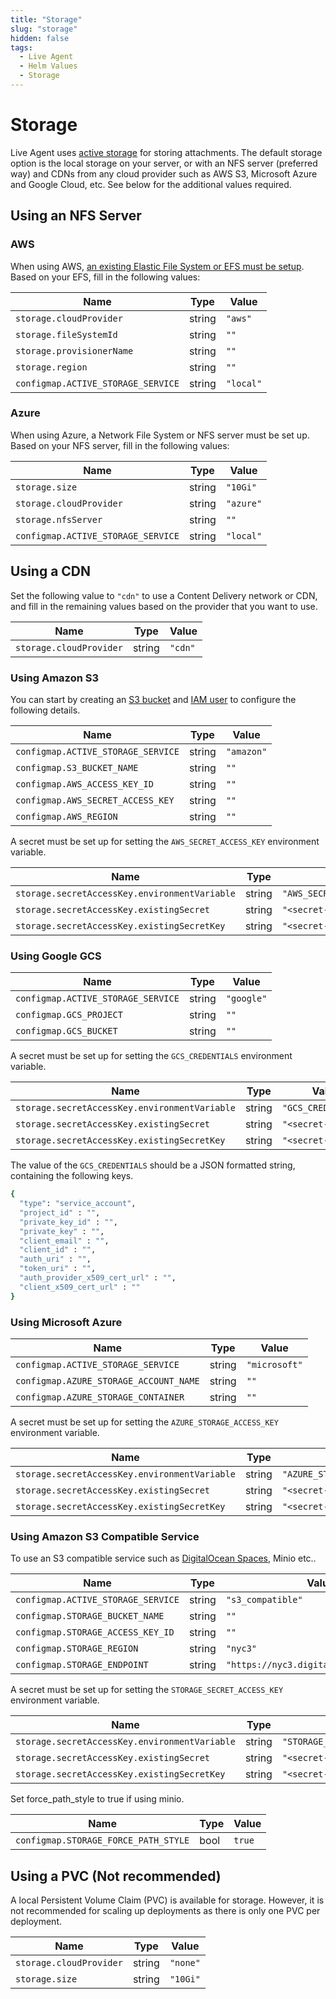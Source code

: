 ```yaml
---
title: "Storage" 
slug: "storage"
hidden: false 
tags:
  - Live Agent
  - Helm Values
  - Storage
---
```


# Storage

Live Agent uses [active storage](https://edgeguides.rubyonrails.org/active_storage_overview.html) for storing attachments. The default storage option is the local storage on your server, or with an NFS server (preferred way) and CDNs from any cloud provider such as AWS S3, Microsoft Azure and Google Cloud, etc. See below for the additional values required.

## Using an NFS Server

### AWS

When using AWS, [an existing Elastic File System or EFS must be setup](https://aws.amazon.com/efs/). Based on your EFS, fill in the following values:

| Name                               | Type   | Value       |
|------------------------------------|--------|-------------|
| `storage.cloudProvider`            | string | `"aws"`     |
| `storage.fileSystemId`             | string | `""`        |
| `storage.provisionerName`          | string | `""`        |
| `storage.region`                   | string | `""`        |
| `configmap.ACTIVE_STORAGE_SERVICE` | string | `"local"`   |

### Azure

When using Azure, a Network File System or NFS server must be set up. Based on your NFS server, fill in the following values:

| Name                               | Type   | Value     |
|------------------------------------|--------|-----------|
| `storage.size`                     | string | `"10Gi"`  |
| `storage.cloudProvider`            | string | `"azure"` |
| `storage.nfsServer`                | string | `""`      |
| `configmap.ACTIVE_STORAGE_SERVICE` | string | `"local"` |

## Using a CDN

Set the following value to `"cdn"` to use a Content Delivery network or CDN, and fill in the remaining values based on the provider that you want to use.

| Name                    | Type   | Value   |
|-------------------------|--------|---------|
| `storage.cloudProvider` | string | `"cdn"` |

[//]: <> (Commented for now as this is for thought for assets in the live chat widget attachments from Chatwoot)
[//]: <> (## Using CDN for asset delivery)
[//]: <> (If you have a high traffic website, we recommend to setup CDN for your asset delivery.)

[//]: <> (| Name            | Type | Value | )
[//]: <> (| --------------- | ----- | ---- | )
[//]: <> (| `configmap.ASSET_CDN_HOST` | string | `"<distribution>.cloudfront.net"` |)

### Using Amazon S3

You can start by creating an [S3 bucket](https://docs.aws.amazon.com/AmazonS3/latest/userguide/create-bucket-overview.html)
and [IAM user](https://docs.aws.amazon.com/IAM/latest/UserGuide/id_users_create.html)
to configure the following details.

| Name                               | Type   | Value      |
|------------------------------------|--------|------------|
| `configmap.ACTIVE_STORAGE_SERVICE` | string | `"amazon"` |
| `configmap.S3_BUCKET_NAME`         | string | `""`       |
| `configmap.AWS_ACCESS_KEY_ID`      | string | `""`       |
| `configmap.AWS_SECRET_ACCESS_KEY`  | string | `""`       |
| `configmap.AWS_REGION`             | string | `""`       |

A secret must be set up for setting the `AWS_SECRET_ACCESS_KEY` environment variable.

| Name                                          | Type   | Value                     |
|-----------------------------------------------|--------|---------------------------|
| `storage.secretAccessKey.environmentVariable` | string | `"AWS_SECRET_ACCESS_KEY"` |
| `storage.secretAccessKey.existingSecret`      | string | `"<secret-name>"`         |
| `storage.secretAccessKey.existingSecretKey`   | string | `"<secret-key>"`          |

### Using Google GCS

| Name                               | Type   | Value      | 
|------------------------------------|--------|------------|
| `configmap.ACTIVE_STORAGE_SERVICE` | string | `"google"` |
| `configmap.GCS_PROJECT`            | string | `""`       |
| `configmap.GCS_BUCKET`             | string | `""`       |

A secret must be set up for setting the `GCS_CREDENTIALS` environment variable. 

| Name                                          | Type   | Value               |
|-----------------------------------------------|--------|---------------------|
| `storage.secretAccessKey.environmentVariable` | string | `"GCS_CREDENTIALS"` |
| `storage.secretAccessKey.existingSecret`      | string | `"<secret-name>"`   |
| `storage.secretAccessKey.existingSecretKey`   | string | `"<secret-key>"`    |

The value of the `GCS_CREDENTIALS` should be a JSON formatted string, containing the following keys.

```bash
{
  "type": "service_account",
  "project_id" : "",
  "private_key_id" : "",
  "private_key" : "",
  "client_email" : "",
  "client_id" : "",
  "auth_uri" : "",
  "token_uri" : "",
  "auth_provider_x509_cert_url" : "",
  "client_x509_cert_url" : ""
}
```

### Using Microsoft Azure

| Name                                   | Type   | Value         |
|----------------------------------------|--------|---------------|
| `configmap.ACTIVE_STORAGE_SERVICE`     | string | `"microsoft"` |
| `configmap.AZURE_STORAGE_ACCOUNT_NAME` | string | `""`          |
| `configmap.AZURE_STORAGE_CONTAINER`    | string | `""`          |

A secret must be set up for setting the `AZURE_STORAGE_ACCESS_KEY` environment variable. 

| Name                                          | Type   | Value                        |
|-----------------------------------------------|--------|------------------------------|
| `storage.secretAccessKey.environmentVariable` | string | `"AZURE_STORAGE_ACCESS_KEY"` |
| `storage.secretAccessKey.existingSecret`      | string | `"<secret-name>"`            |
| `storage.secretAccessKey.existingSecretKey`   | string | `"<secret-key>"`             |

### Using Amazon S3 Compatible Service

To use an S3 compatible service such as [DigitalOcean Spaces](https://www.digitalocean.com/docs/spaces/resources/s3-sdk-examples/#configure-a-client), Minio etc..

| Name                               | Type   | Value                                   |
|------------------------------------|--------|-----------------------------------------|
| `configmap.ACTIVE_STORAGE_SERVICE` | string | `"s3_compatible"`                       |
| `configmap.STORAGE_BUCKET_NAME`    | string | `""`                                    |
| `configmap.STORAGE_ACCESS_KEY_ID`  | string | `""`                                    |
| `configmap.STORAGE_REGION`         | string | `"nyc3"`                                |
| `configmap.STORAGE_ENDPOINT`       | string | `"https://nyc3.digitaloceanspaces.com"` |

A secret must be set up for setting the `STORAGE_SECRET_ACCESS_KEY` environment variable. 

| Name                                          | Type   | Value                         |
|-----------------------------------------------|--------|-------------------------------|
| `storage.secretAccessKey.environmentVariable` | string | `"STORAGE_SECRET_ACCESS_KEY"` |
| `storage.secretAccessKey.existingSecret`      | string | `"<secret-name>"`             |
| `storage.secretAccessKey.existingSecretKey`   | string | `"<secret-key>"`              |

Set force_path_style to true if using minio.

| Name                                 | Type | Value  |
|--------------------------------------|------|--------|
| `configmap.STORAGE_FORCE_PATH_STYLE` | bool | `true` |

## Using a PVC (Not recommended)

A local Persistent Volume Claim (PVC) is available for storage. However, it is not recommended for scaling up deployments as there is only one PVC per deployment. 

| Name                    | Type           | Value      |
|-------------------------|----------------|------------|
| `storage.cloudProvider` | string         | `"none"`   |
| `storage.size`          | string         | `"10Gi"`   |